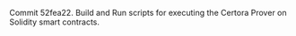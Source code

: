 Commit 52fea22.                    Build and Run scripts for executing the Certora Prover on Solidity smart contracts.
